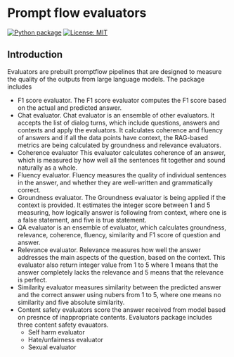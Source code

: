 # Prompt flow evaluators

[![Python package](https://img.shields.io/pypi/v/promptflow-tools)](https://pypi.org/project/promptflow-evals/)
[![License: MIT](https://img.shields.io/github/license/microsoft/promptflow)](https://github.com/microsoft/promptflow/blob/main/LICENSE)

## Introduction
Evaluators are prebuilt promptflow pipelines that are designed to measure the quality of the outputs from large language models.
The package includes
 - F1 score evaluator.
   The F1 score evaluator computes the F1 score based on the actual and predicted answer. 
 - Chat evaluator. Chat evaluator is an ensemble of other evaluators. It accepts the list of dialog turns, which include questions, answers and contexts and apply the evaluators. It calculates coherence and fluency of answers and if all the data points have context, the RAG-based metrics are being calculated by groundness and relevance evaluators.
 - Coherence evaluator
   This evaluator calculates coherence of an answer, which is measured by how well all the sentences fit together and sound naturally as a whole.
 - Fluency evaluator.
   Fluency measures the quality of individual sentences in the answer, and whether they are well-written and grammatically correct. 
 - Groundness evaluator. The Groundness evaluator is being applied if the context is provided. It estimates the integer score between 1 and 5 measuring, how logically answer is following from context, where one is a false statement, and five is true statement.
 - QA evaluator is an ensemble of evaluator, which calculates groundness, relevance, coherence, fluency, similarity and F1 score of question and answer.
 - Relevance evaluator. Relevance measures how well the answer addresses the main aspects of the question, based on the context. This evaluator also return integer value from 1 to 5 where 1 means that the answer completely lacks the relevance and 5 means that the relevance is perfect.
 - Similarity evaluator measures similarity between the predicted answer and the correct answer using nubers from 1 to 5, where one means no similarity and five absolute similarity.
 - Content safety evaluators score the answer received from model based on presnce of inappropriate contents. Evaluators package includes three content safety evauators.
   * Self harm evaluator
   * Hate/unfairness evaluator
   * Sexual evaluator
